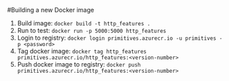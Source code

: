 #Building a new Docker image

1. Build image: `docker build -t http_features .` 
1. Run to test: `docker run -p 5000:5000 http_features`
1. Login to registry: `docker login primitives.azurecr.io -u primitives -p <password>`
1. Tag docker image: `docker tag http_features primitives.azurecr.io/http_features:<version-number>`
1. Push docker image to registry: `docker push primitives.azurecr.io/http_features:<version-number>`